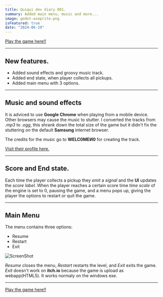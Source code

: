 ```yaml
---
title: Quiqui dev diary 001.
summary: Added main menu, music and more...
image: godot-aseprite.png
isFeatured: true
date: "2024-06-19"
---
```


[Play the game here!!](https://themis-darelis-blogfolio.vercel.app/game)

---

## New features.

- Added sound effects and groovy music track.
- Added end state, when player collects all pickups.
- Added main menu with 3 options.

---

## Music and sound effects

It is adviced to use **Google Chrome** when playing from a mobile device. Other browsers may cause the music to stutter. I converted the tracks from _.mp3_ to _.ogg_, this shrank down the total size of the game but it didn't fix the stuttering on the default **Samsung** internet browser.

The credits for the music go to **WELC0MEИ0** for creating the track.

[Visit their profile here.](https://pixabay.com/users/welc0me%D0%B80-12042425/)

---

## Score and End state.

Each time the player collects a pickup they _emit_ a _signal_ and the **UI** updates the _score label_. When the player reaches a certain score time _time scale_ of the engine is set to 0, pausing the game, and a menu pops up, giving the player the options to restart or quit the game.

---

## Main Menu

The menu contains three options:

- Resume
- Restart
- Exit

![ScreenShot](quiqui-run-001.png)

_Resume_ closes the menu, _Restart_ restarts the level, and _Exit_ exits the game. _Exit_ doesn't work on **itch.io** because the game is upload as webapp(HTML5). It works normaly on the windows exe.

---

[Play the game here!!](https://themis-darelis-blogfolio.vercel.app/game)
